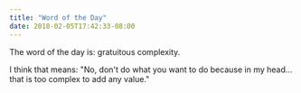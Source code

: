 ```yaml
---
title: "Word of the Day"
date: 2018-02-05T17:42:33-08:00
---
```

The word of the day is: gratuitous complexity. 

I think that means: "No, don't do what you want to do because in my head... that is too complex to add any value."
